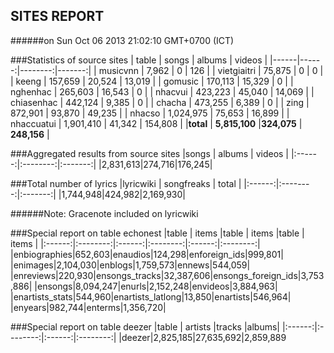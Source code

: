 
## SITES REPORT

######on Sun Oct 06 2013 21:02:10 GMT+0700 (ICT)

###Statistics of source sites
| table | songs | albums | videos |
|------|------:|--------:|-------:|
| musicvnn | 7,962 | 0 |  126 | 
| vietgiaitri | 75,875 | 0 |  0 | 
| keeng | 157,659 | 20,524 |  13,019 | 
| gomusic | 170,113 | 15,329 |  0 | 
| nghenhac | 265,603 | 16,543 |  0 | 
| nhacvui | 423,223 | 45,040 |  14,069 | 
| chiasenhac | 442,124 | 9,385 |  0 | 
| chacha | 473,255 | 6,389 |  0 | 
| zing | 872,901 | 93,870 |  49,235 | 
| nhacso | 1,024,975 | 75,653 |  16,899 | 
| nhaccuatui | 1,901,410 | 41,342 |  154,808 | 
|**total** | **5,815,100** |**324,075** | **248,156** |


###Aggregated results from source sites
|songs | albums | videos |
|:------:|:--------:|:-------:|
|2,831,613|274,716|176,245|


###Total number of lyrics
|lyricwiki | songfreaks | total |
|:------:|:--------:|:-------:|
|1,744,948|424,982|2,169,930|

######Note: Gracenote included on lyricwiki


###Special report on table echonest
|table | items |table | items |table | items |
|:------:|:--------:|:------:|:--------:|:------:|:--------:|
|enbiographies|652,603|enaudios|124,298|enforeign_ids|999,801|
|enimages|2,104,030|enblogs|1,759,573|ennews|544,059|
|enreviews|220,930|ensongs_tracks|32,387,606|ensongs_foreign_ids|3,753,886|
|ensongs|8,094,247|enurls|2,152,248|envideos|3,884,963|
|enartists_stats|544,960|enartists_latlong|13,850|enartists|546,964|
|enyears|982,744|enterms|1,356,720|


###Special report on table deezer
|table | artists |tracks |albums|
|:------:|:--------:|:------:|:--------:|
|deezer|2,825,185|27,635,692|2,859,889

